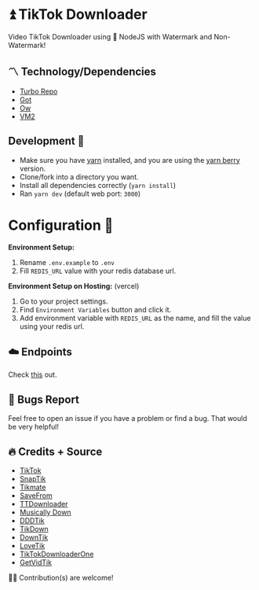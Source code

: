 # ⏫ TikTok Downloader

Video TikTok Downloader using 🧰 NodeJS with Watermark and Non-Watermark!

## 〽️ Technology/Dependencies
- [Turbo Repo](https://turborepo.org)
- [Got](https://npmjs.com/got)
- [Ow](https://npmjs.com/ow) 
- [VM2](https://npmjs.com/vm2)

## Development 👷
- Make sure you have [yarn](https://yarnpkg.com) installed, and you are using the [yarn berry](https://yarnpkg.com/getting-started/migration#step-by-step) version.
- Clone/fork into a directory you want.
- Install all dependencies correctly (`yarn install`)
- Ran `yarn dev` (default web port: `3000`)

# Configuration 🔑

**Environment Setup:**
1. Rename `.env.example` to `.env`
2. Fill `REDIS_URL` value with your redis database url.

**Environment Setup on Hosting:** (vercel)
1. Go to your project settings.
2. Find `Environment Variables` button and click it.
3. Add environment variable with `REDIS_URL` as the name, and fill the value using your redis url.

## ☁️ Endpoints
Check [this](https://docs.tiktok-dl.tslab.site) out.

## :bug: Bugs Report
Feel free to open an issue if you have a problem or find a bug. That would be very helpful!

## 🔥 Credits + Source

- [TikTok](https://tiktok.com) 
- [SnapTik](https://snaptik.app)
- [Tikmate](https://tikmate.online)
- [SaveFrom](https://id.savefrom.net)
- [TTDownloader](https://ttdownloader.com)
- [Musically Down](https://musicaldown.com)
- [DDDTik](https://dddtik.com)
- [TikDown](https://tikdown.org)
- [DownTik](https://downtik.net)
- [LoveTik](https://lovetik.com)
- [TikTokDownloaderOne](https://tiktokdownloader.one)
- [GetVidTik](https://getvidtik.com)

🧗‍♀️ Contribution(s) are welcome!
